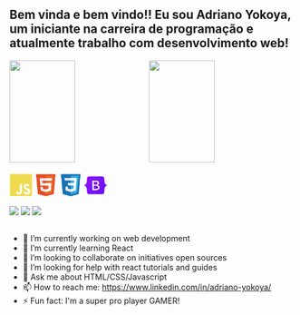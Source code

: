 ## Bem vinda e bem vindo!! Eu sou Adriano Yokoya, um iniciante na carreira de programação e atualmente trabalho com desenvolvimento web!

<div>
  <img height="180em" width="48%" src="https://github-readme-stats.vercel.app/api?username=yokoya-adriano&show_icons=true&theme=gotham&include_all_commits=true"/>
  <img height="180em" width="48%" src="https://github-readme-stats.vercel.app/api/top-langs/?username=yokoya-adriano&layout=compact&langs_count=7&theme=gotham"/>
</div>
  
<div style="display: inline_block">
  <br>
  <img align="center" alt="Yokoya-Js" height="40" width="40" src="https://raw.githubusercontent.com/devicons/devicon/master/icons/javascript/javascript-plain.svg">
  <img align="center" alt="Yokoya-HTML" height="40" width="40" src="https://raw.githubusercontent.com/devicons/devicon/master/icons/html5/html5-original.svg">
  <img align="center" alt="Yokoya-CSS" height="40" width="40" src="https://raw.githubusercontent.com/devicons/devicon/master/icons/css3/css3-original.svg">
  <img align="center" alt="Yokoya-CSS" height="40" width="40" src="https://raw.githubusercontent.com/devicons/devicon/master/icons/bootstrap/bootstrap-original.svg">
</div>
</br>


<div>
  <a href="https://www.instagram.com/adrianoyokoya/" target="_blank"><img src="https://img.shields.io/badge/-Instagram-%23E4405F?style=for-the-badge&logo=instagram&logoColor=white" target="_blank"></a>
  <a href = "mailto:yokoya.adriano@gmail.com"><img src="https://img.shields.io/badge/-Gmail-%23333?style=for-the-badge&logo=gmail&logoColor=white" target="_blank"></a>
  <a href="https://www.linkedin.com/in/adriano-yokoya/" target="_blank"><img src="https://img.shields.io/badge/-LinkedIn-%230077B5?style=for-the-badge&logo=linkedin&logoColor=white" target="_blank"></a>
</div>

##

- 🔭 I’m currently working on web development
- 🌱 I’m currently learning React
- 👯 I’m looking to collaborate on initiatives open sources
- 🤔 I’m looking for help with react tutorials and guides
- 💬 Ask me about HTML/CSS/Javascript
- 📫 How to reach me: https://www.linkedin.com/in/adriano-yokoya/
- ⚡ Fun fact: I'm a super pro player GAMER!
